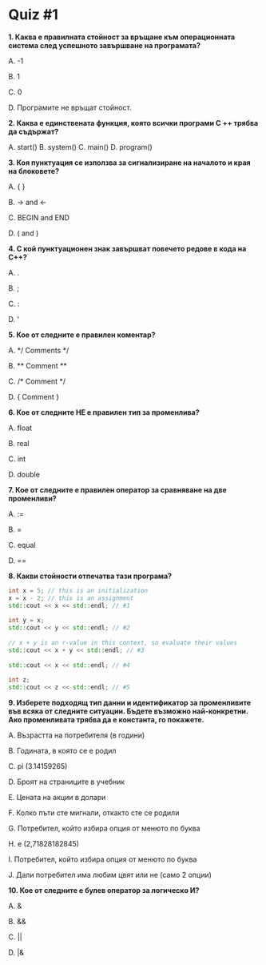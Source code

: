 # Quiz #1 

**1.  Каква е правилната стойност за връщане към операционната система след успешното завършване на програмата?**

A. -1 

B. 1

C. 0 

D. Програмите не връщат стойност.


**2. Каква е единствената функция, която всички програми C ++ трябва да съдържат?**

A. start()
B. system() 
C. main() 
D. program()

**3. Коя пунктуация се използва за сигнализиране на началото и края на блоковете?**

A. { } 

B. -> and <- 

C. BEGIN and END 

D. ( and ) 

**4. С кой пунктуационен знак завършват повечето редове в кода на C++?**

A. . 

B. ; 

C. : 

D. ' 

**5. Кое от следните е правилен коментар?**

A. */ Comments */

B. ** Comment **

C. /* Comment */

D. { Comment }

**6. Кое от следните НЕ е правилен тип за променлива?**

A. float

B. real

C. int

D. double

**7. Кое от следните е правилен оператор за сравняване на две променливи?**

A. :=

B. =

C. equal

D. ==

**8. Какви стойности отпечатва тази програма?**
```c++
int x = 5; // this is an initialization
x = x - 2; // this is an assignment
std::cout << x << std::endl; // #1
 
int y = x;
std::cout << y << std::endl; // #2
 
// x + y is an r-value in this context, so evaluate their values
std::cout << x + y << std::endl; // #3
 
std::cout << x << std::endl; // #4
 
int z;
std::cout << z << std::endl; // #5
```

**9. Изберете подходящ тип данни и идентификатор за променливите във всяка от следните ситуации. Бъдете възможно най-конкретни. Ако променливата трябва да е константа, го покажете.**

A. Възрастта на потребителя (в години)

B. Годината, в която се е родил

C. pi (3.14159265)

D. Броят на страниците в учебник

E. Цената на акции в долари 

F. Колко пъти сте мигнали, откакто сте се родили

G. Потребител, който избира опция от менюто по буква

H. е (2,71828182845)

I. Потребител, който избира опция от менюто по буква

J. Дали потребител има любим цвят или не (само 2 опции)


**10. Кое от следните е булев оператор за логическo И?**

A. &

B. &&

C. ||

D. |&

